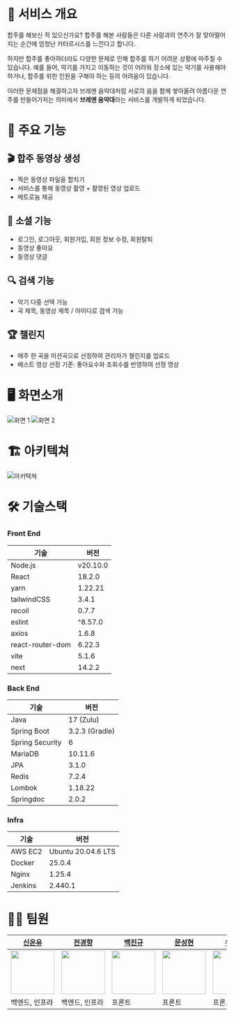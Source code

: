 # 🎵 **서비스 개요**

합주를 해보신 적 있으신가요? 합주를 해본 사람들은 다른 사람과의 연주가 잘 맞아떨어지는 순간에 엄청난 카타르시스를 느낀다고 합니다.

하지만 합주를 좋아하더라도 다양한 문제로 인해 합주를 하기 어려운 상황에 마주칠 수 있습니다. 예를 들어, 악기를 가지고 이동하는 것이 어려워 장소에 있는 악기를 사용해야 하거나, 합주를 위한 인원을 구해야 하는 등의 어려움이 있습니다.

이러한 문제점을 해결하고자 브레멘 음악대처럼 서로의 음을 함께 쌓아올려 아름다운 연주를 만들어가자는 의미에서 **브레멘 음악대**라는 서비스를 개발하게 되었습니다.

# 🚀 **주요 기능**

## 🎬 합주 동영상 생성

- 찍은 동영상 파일을 합치기
- 서비스를 통해 동영상 촬영 + 촬영된 영상 업로드
- 메트로놈 제공

## 👥 **소셜 기능**

- 로그인, 로그아웃, 회원가입, 회원 정보 수정, 회원탈퇴
- 동영상 좋아요
- 동영상 댓글

## 🔍 검색 기능

- 악기 다중 선택 가능
- 곡 제목, 동영상 제목 / 아이디로 검색 가능

## 🏆 챌린지

- 매주 한 곡을 미션곡으로 선정하여 관리자가 챌린지를 업로드
- 베스트 영상 선정 기준: 좋아요수와 조회수를 반영하여 선정 영상

# 🖥️ **화면소개**

![화면 1](https://github.com/SSAFY-A104/bremen/assets/42714724/25543444-5869-4d50-ad26-a7c7c2d0b8aa)
![화면 2](https://github.com/SSAFY-A104/bremen/assets/42714724/1f719c77-b5ef-434f-81de-958afe526bb3)

# 🏗️ **아키텍쳐**

![아키텍쳐](https://github.com/SSAFY-A104/bremen/assets/42714724/0a103e75-db69-46ea-b2d4-321fd0249704)

# 🛠️ **기술스택**

### Front End

| 기술               | 버전       |
| ------------------ | ---------- |
| Node.js            | v20.10.0   |
| React              | 18.2.0     |
| yarn               | 1.22.21    |
| tailwindCSS        | 3.4.1      |
| recoil             | 0.7.7      |
| eslint             | ^8.57.0    |
| axios              | 1.6.8      |
| react-router-dom   | 6.22.3     |
| vite               | 5.1.6      |
| next               | 14.2.2     |
### Back End

| 기술            | 버전                   |
| --------------- | ---------------------- |
| Java            | 17 (Zulu)              |
| Spring Boot     | 3.2.3 (Gradle)         |
| Spring Security | 6                      |
| MariaDB         | 10.11.6                |
| JPA             | 3.1.0                  |
| Redis           | 7.2.4                  |
| Lombok          | 1.18.22                |
| Springdoc       | 2.0.2                  |

### Infra

| 기술    | 버전                    |
| ------- | ----------------------- |
| AWS EC2 | Ubuntu 20.04.6 LTS      |
| Docker  | 25.0.4                  |
| Nginx   | 1.25.4                  |
| Jenkins | 2.440.1                 |




# 👨‍💻 **팀원**

| [신온유](https://github.com/tlsdhsdb) | [전경향](https://github.com/HappyHyang) | [백진규](https://github.com/qorwlsrb01) | [문성현](https://github.com/seonghyeon-m) | [유현정](https://github.com/hyunjeong1) |
| --- | --- | --- | --- | --- |
| <img style="width:100px" src="https://avatars.githubusercontent.com/tlsdhsdb"/> | <img style="width:100px" src="https://avatars.githubusercontent.com/HappyHyang"/> | <img style="width:100px" src="https://avatars.githubusercontent.com/qorwlsrb01"/> | <img style="width:100px" src="https://avatars.githubusercontent.com/seonghyeon-m"/> | <img style="width:100px" src="https://avatars.githubusercontent.com/hyunjeong1"/> |
| 백엔드, 인프라 | 백엔드, 인프라 | 프론트 | 프론트 | 프론트 |
